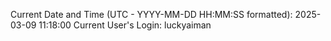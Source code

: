 Current Date and Time (UTC - YYYY-MM-DD HH:MM:SS formatted): 2025-03-09 11:18:00
Current User's Login: luckyaiman
